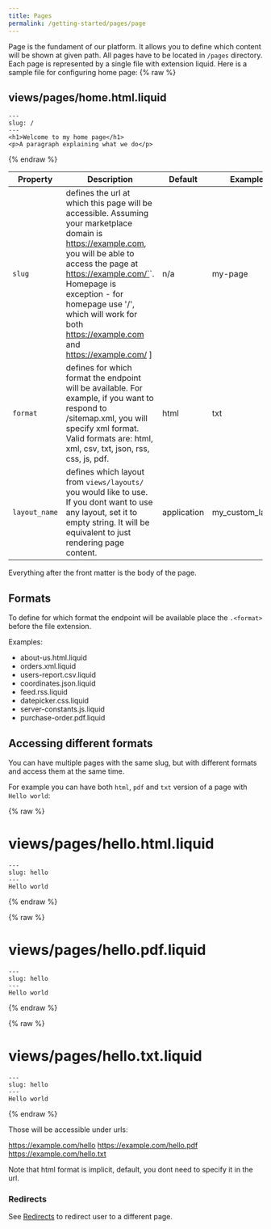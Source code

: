 ```yaml
---
title: Pages
permalink: /getting-started/pages/page
---
```


Page is the fundament of our platform. It allows you to define which content will be shown at given path. All pages have to be located in `/pages` directory. Each page is represented by a single file with extension liquid. Here is a sample file for configuring home page:
{% raw %}

## views/pages/home.html.liquid

```liquid
---
slug: /
---
<h1>Welcome to my home page</h1>
<p>A paragraph explaining what we do</p>
```

{% endraw %}

| Property      | Description                                                                                                                                                                                                                                                                                                | Default     | Example          |
| ------------- | ---------------------------------------------------------------------------------------------------------------------------------------------------------------------------------------------------------------------------------------------------------------------------------------------------------- | ----------- | ---------------- |
| `slug`        | defines the url at which this page will be accessible. Assuming your marketplace domain is https://example.com, you will be able to access the page at https://example.com/`<slug>`. Homepage is exception - for homepage use '/', which will work for both https://example.com and https://example.com/ ] | n/a         | my-page          |
| `format`      | defines for which format the endpoint will be available. For example, if you want to respond to /sitemap.xml, you will specify xml format. Valid formats are: html, xml, csv, txt, json, rss, css, js, pdf.                                                                                                | html        | txt              |
| `layout_name` | defines which layout from `views/layouts/` you would like to use. If you dont want to use any layout, set it to empty string. It will be equivalent to just rendering page content.                                                                                                                        | application | my_custom_layout |

Everything after the front matter is the body of the page.

## Formats

To define for which format the endpoint will be available place the `.<format>` before the file extension.

Examples:

* about-us.html.liquid
* orders.xml.liquid
* users-report.csv.liquid
* coordinates.json.liquid
* feed.rss.liquid
* datepicker.css.liquid
* server-constants.js.liquid
* purchase-order.pdf.liquid

## Accessing different formats

You can have multiple pages with the same slug, but with different formats and access them at the same time.

For example you can have both `html`, `pdf` and `txt` version of a page with `Hello world`:

{% raw %}

# views/pages/hello.html.liquid

```liquid
---
slug: hello
---
Hello world
```

{% endraw %}

{% raw %}

# views/pages/hello.pdf.liquid

```liquid
---
slug: hello
---
Hello world
```

{% endraw %}

{% raw %}

# views/pages/hello.txt.liquid

```liquid
---
slug: hello
---
Hello world
```

{% endraw %}

Those will be accessible under urls:

https://example.com/hello
https://example.com/hello.pdf
https://example.com/hello.txt

Note that html format is implicit, default, you dont need to specify it in the url.

### Redirects

See [Redirects](./redirects) to redirect user to a different page.
